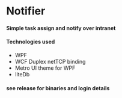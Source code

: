 # Notifier
#### Simple task assign and notify over intranet
#### Technologies used
- WPF
- WCF Duplex netTCP binding
- Metro UI theme for WPF
- liteDb

#### see release for binaries and login details
